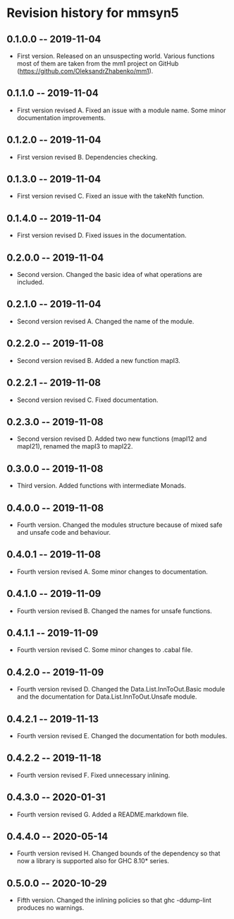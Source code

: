 # Revision history for mmsyn5

## 0.1.0.0 -- 2019-11-04

* First version. Released on an unsuspecting world. Various functions 
 most of them are taken from the mm1 project on GitHub 
  (https://github.com/OleksandrZhabenko/mm1).

## 0.1.1.0 -- 2019-11-04

* First version revised A. Fixed an issue with a module name. Some minor 
 documentation improvements.

## 0.1.2.0 -- 2019-11-04

* First version revised B. Dependencies checking.

## 0.1.3.0 -- 2019-11-04

* First version revised C. Fixed an issue with the takeNth function.

## 0.1.4.0 -- 2019-11-04

* First version revised D. Fixed issues in the documentation.

## 0.2.0.0 -- 2019-11-04

* Second version. Changed the basic idea of what operations are included.

## 0.2.1.0 -- 2019-11-04

* Second version revised A. Changed the name of the module.

## 0.2.2.0 -- 2019-11-08

* Second version revised B. Added a new function mapI3. 

## 0.2.2.1 -- 2019-11-08

* Second version revised C. Fixed documentation. 

## 0.2.3.0 -- 2019-11-08

* Second version revised D. Added two new functions (mapI12 and mapI21), renamed the mapI3 to mapI22. 

## 0.3.0.0 -- 2019-11-08

* Third version. Added functions with intermediate Monads.

## 0.4.0.0 -- 2019-11-08

* Fourth version. Changed the modules structure because of mixed safe and unsafe code and behaviour.

## 0.4.0.1 -- 2019-11-08

* Fourth version revised A. Some minor changes to documentation.

## 0.4.1.0 -- 2019-11-09

* Fourth version revised B. Changed the names for unsafe functions.

## 0.4.1.1 -- 2019-11-09

* Fourth version revised C. Some minor changes to .cabal file.

## 0.4.2.0 -- 2019-11-09

* Fourth version revised D. Changed the Data.List.InnToOut.Basic module and the documentation for Data.List.InnToOut.Unsafe module.

## 0.4.2.1 -- 2019-11-13

* Fourth version revised E. Changed the documentation for both modules.

## 0.4.2.2 -- 2019-11-18

* Fourth version revised F. Fixed unnecessary inlining.

## 0.4.3.0 -- 2020-01-31

* Fourth version revised G. Added a README.markdown file.

## 0.4.4.0 -- 2020-05-14

* Fourth version revised H. Changed bounds of the dependency so that now a library is supported also for GHC 8.10* series.

## 0.5.0.0 -- 2020-10-29

* Fifth version. Changed the inlining policies so that ghc -ddump-lint produces no warnings.

